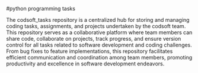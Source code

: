 #python programming tasks

The codsoft_tasks repository is a centralized hub for storing and managing coding tasks, assignments, and projects undertaken by the codsoft team. This repository serves as a collaborative platform where team members can share code, collaborate on projects, track progress, and ensure version control for all tasks related to software development and coding challenges. From bug fixes to feature implementations, this repository facilitates efficient communication and coordination among team members, promoting productivity and excellence in software development endeavors.
